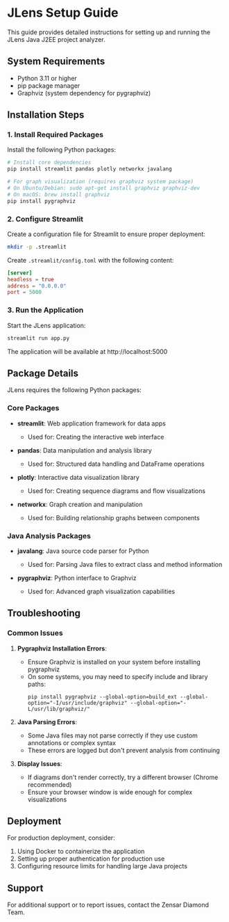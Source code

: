# JLens Setup Guide

This guide provides detailed instructions for setting up and running the JLens Java J2EE project analyzer.

## System Requirements

- Python 3.11 or higher
- pip package manager
- Graphviz (system dependency for pygraphviz)

## Installation Steps

### 1. Install Required Packages

Install the following Python packages:

```bash
# Install core dependencies
pip install streamlit pandas plotly networkx javalang

# For graph visualization (requires graphviz system package)
# On Ubuntu/Debian: sudo apt-get install graphviz graphviz-dev
# On macOS: brew install graphviz
pip install pygraphviz
```

### 2. Configure Streamlit

Create a configuration file for Streamlit to ensure proper deployment:

```bash
mkdir -p .streamlit
```

Create `.streamlit/config.toml` with the following content:

```toml
[server]
headless = true
address = "0.0.0.0"
port = 5000
```

### 3. Run the Application

Start the JLens application:

```bash
streamlit run app.py
```

The application will be available at http://localhost:5000

## Package Details

JLens requires the following Python packages:

### Core Packages

- **streamlit**: Web application framework for data apps
  - Used for: Creating the interactive web interface

- **pandas**: Data manipulation and analysis library
  - Used for: Structured data handling and DataFrame operations

- **plotly**: Interactive data visualization library
  - Used for: Creating sequence diagrams and flow visualizations

- **networkx**: Graph creation and manipulation
  - Used for: Building relationship graphs between components

### Java Analysis Packages

- **javalang**: Java source code parser for Python
  - Used for: Parsing Java files to extract class and method information

- **pygraphviz**: Python interface to Graphviz
  - Used for: Advanced graph visualization capabilities

## Troubleshooting

### Common Issues

1. **Pygraphviz Installation Errors**:
   - Ensure Graphviz is installed on your system before installing pygraphviz
   - On some systems, you may need to specify include and library paths:
     ```
     pip install pygraphviz --global-option=build_ext --global-option="-I/usr/include/graphviz" --global-option="-L/usr/lib/graphviz/"
     ```

2. **Java Parsing Errors**:
   - Some Java files may not parse correctly if they use custom annotations or complex syntax
   - These errors are logged but don't prevent analysis from continuing

3. **Display Issues**:
   - If diagrams don't render correctly, try a different browser (Chrome recommended)
   - Ensure your browser window is wide enough for complex visualizations

## Deployment

For production deployment, consider:

1. Using Docker to containerize the application
2. Setting up proper authentication for production use
3. Configuring resource limits for handling large Java projects

## Support

For additional support or to report issues, contact the Zensar Diamond Team.